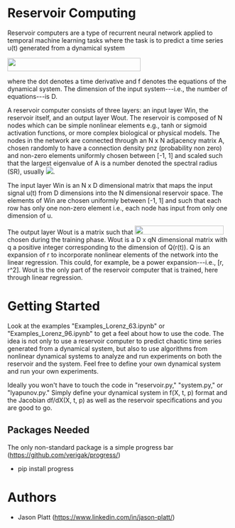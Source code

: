 # Reservoir Computing
Reservoir computers are a type of recurrent neural network applied to temporal machine learning tasks where the task is to predict a time series u(t) generated from a dynamical system 

<img src="https://render.githubusercontent.com/render/math?math=\dot{u}(t) = f_u(u(t))," height="30" width="300">

where the dot denotes a time derivative and f denotes the equations of the dynamical system.  The dimension of the input system---i.e., the number of equations---is D.

A reservoir computer consists of three layers: an input layer Win, the reservoir itself, and an output layer Wout.  The reservoir is composed of N nodes which can be simple nonlinear elements e.g., tanh or sigmoid activation functions, or more complex biological or physical models.  The nodes in the network are connected through an N x N adjacency matrix A, chosen randomly to have a connection density pnz (probability non zero) and non-zero elements uniformly chosen between [-1, 1] and scaled such that the largest eigenvalue of A is a number denoted the spectral radius (SR), usually <img src="https://render.githubusercontent.com/render/math?math=\sim 1">.

The input layer Win is an N x D dimensional matrix that maps the input signal u(t) from D dimensions into the N dimensional reservoir space.  The elements of Win are chosen uniformly between [-1, 1] and such that each row has only one non-zero element i.e., each node has input from only one dimension of u.

The output layer Wout is a matrix such that <img src="https://render.githubusercontent.com/render/math?math=W_{\rm out} Q(r(t)) \equiv \hat{u}(t) \sim u(t)" height="20" width="200"> chosen during the training phase. Wout is a D x qN dimensional matrix with q a positive integer corresponding to the dimension of Q(r(t)).  Q is an expansion of r to incorporate nonlinear elements of the network into the linear regression. This could, for example, be a power expansion---i.e., [r, r^2].  Wout is the only part of the reservoir computer that is trained, here through linear regression.

# Getting Started

Look at the examples "Examples_Lorenz_63.ipynb" or "Examples_Lorenz_96.ipynb" to get a feel about how to use the code.  The idea is not only to use a reservoir computer to predict chaotic time series generated from a dynamical system, but also to use algorithms from nonlinear dynamical systems to analyze and run experiments on both the reservoir and the system.  Feel free to define your own dynamical system and run your own experiments.

Ideally you won't have to touch the code in "reservoir.py," "system.py," or "lyapunov.py."  Simply define your dynamical system in f(X, t, p) format and the Jacobian df/dX(X, t, p) as well as the reservoir specifications and you are good to go.

## Packages Needed
The only non-standard package is a simple progress bar (https://github.com/verigak/progress/)

- pip install progress

# Authors
- Jason Platt (https://www.linkedin.com/in/jason-platt/)

